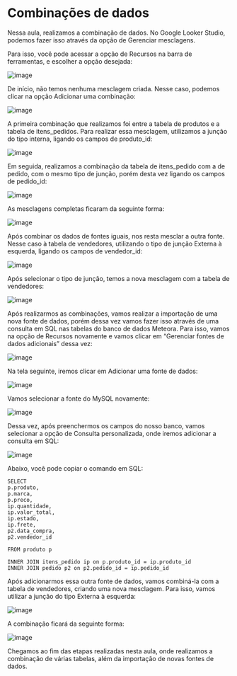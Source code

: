 # Combinações de dados

Nessa aula, realizamos a combinação de dados. No Google Looker Studio, podemos fazer isso através da opção de Gerenciar mesclagens.

Para isso, você pode acessar a opção de Recursos na barra de ferramentas, e escolher a opção desejada:

![image](https://github.com/RonnyldoSilva/Wiki-Ronnyldo/assets/37785171/ba1d0ec7-1909-477a-8c79-a347246907c7)

De início, não temos nenhuma mesclagem criada. Nesse caso, podemos clicar na opção Adicionar uma combinação:

![image](https://github.com/RonnyldoSilva/Wiki-Ronnyldo/assets/37785171/085ce78a-71a9-492a-a5dc-d13ff0fd08a3)

A primeira combinação que realizamos foi entre a tabela de produtos e a tabela de itens_pedidos. Para realizar essa mesclagem, utilizamos a junção do tipo interna, ligando os campos de produto_id:

![image](https://github.com/RonnyldoSilva/Wiki-Ronnyldo/assets/37785171/5c8ddc2e-cf28-4360-8c09-262e2835eb97)

Em seguida, realizamos a combinação da tabela de itens_pedido com a de pedido, com o mesmo tipo de junção, porém desta vez ligando os campos de pedido_id:

![image](https://github.com/RonnyldoSilva/Wiki-Ronnyldo/assets/37785171/4718f114-ea27-475a-9567-7155962a4e3a)

As mesclagens completas ficaram da seguinte forma:

![image](https://github.com/RonnyldoSilva/Wiki-Ronnyldo/assets/37785171/d127a742-53ed-4ffd-bcec-b42d6f6f12db)

Após combinar os dados de fontes iguais, nos resta mesclar a outra fonte. Nesse caso à tabela de vendedores, utilizando o tipo de junção Externa à esquerda, ligando os campos de vendedor_id:

![image](https://github.com/RonnyldoSilva/Wiki-Ronnyldo/assets/37785171/e602aecc-7ca9-4eab-9d93-ab938e8be095)

Após selecionar o tipo de junção, temos a nova mesclagem com a tabela de vendedores:

![image](https://github.com/RonnyldoSilva/Wiki-Ronnyldo/assets/37785171/d3ce1a2c-f0b6-4951-a70b-6ebd1a156317)

Após realizarmos as combinações, vamos realizar a importação de uma nova fonte de dados, porém dessa vez vamos fazer isso através de uma consulta em SQL nas tabelas do banco de dados Meteora. Para isso, vamos na opção de Recursos novamente e vamos clicar em “Gerenciar fontes de dados adicionais” dessa vez:

![image](https://github.com/RonnyldoSilva/Wiki-Ronnyldo/assets/37785171/d4af4409-717c-44f4-8770-9801ab3402a3)

Na tela seguinte, iremos clicar em Adicionar uma fonte de dados:

![image](https://github.com/RonnyldoSilva/Wiki-Ronnyldo/assets/37785171/fb585f96-307d-4f2c-83e1-39e242076c2d)

Vamos selecionar a fonte do MySQL novamente:

![image](https://github.com/RonnyldoSilva/Wiki-Ronnyldo/assets/37785171/2f224f77-b250-42e2-9112-9cd92a8be295)

Dessa vez, após preenchermos os campos do nosso banco, vamos selecionar a opção de Consulta personalizada, onde iremos adicionar a consulta em SQL:

![image](https://github.com/RonnyldoSilva/Wiki-Ronnyldo/assets/37785171/15e02af9-4f68-4e32-abf9-37cc52ce5031)

Abaixo, você pode copiar o comando em SQL:

```
SELECT
p.produto,
p.marca,
p.preco,
ip.quantidade,
ip.valor_total,
ip.estado,
ip.frete,
p2.data_compra,
p2.vendedor_id

FROM produto p 

INNER JOIN itens_pedido ip on p.produto_id = ip.produto_id 
INNER JOIN pedido p2 on p2.pedido_id = ip.pedido_id
```

Após adicionarmos essa outra fonte de dados, vamos combiná-la com a tabela de vendedores, criando uma nova mesclagem. Para isso, vamos utilizar a junção do tipo Externa à esquerda:

![image](https://github.com/RonnyldoSilva/Wiki-Ronnyldo/assets/37785171/78116193-5d81-4050-a34e-a809ada05cfd)

A combinação ficará da seguinte forma:

![image](https://github.com/RonnyldoSilva/Wiki-Ronnyldo/assets/37785171/391eab55-7511-4498-9407-700e2bc19f1a)

Chegamos ao fim das etapas realizadas nesta aula, onde realizamos a combinação de várias tabelas, além da importação de novas fontes de dados.
